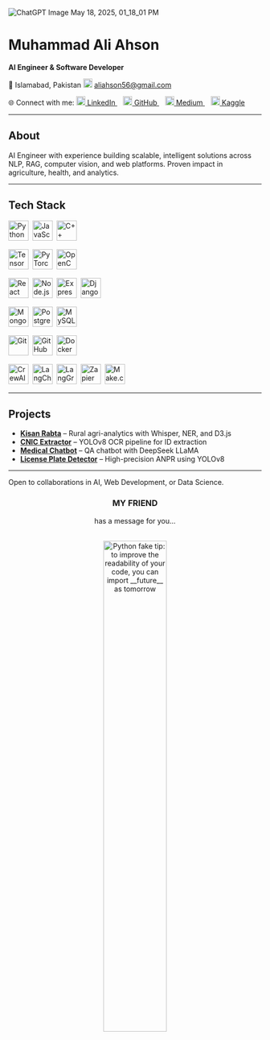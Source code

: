![ChatGPT Image May 18, 2025, 01_18_01 PM](https://github.com/user-attachments/assets/b362c333-37d5-464e-9be0-021abc4a9f40)

# Muhammad Ali Ahson

**AI Engineer & Software Developer**  

📍 Islamabad, Pakistan
<img src="https://img.icons8.com/color/24/000000/gmail--v1.png" width="18"/> aliahson56@gmail.com

🌐 Connect with me:
<a href="https://www.linkedin.com/in/muhammadaliahson">
<img src="https://img.icons8.com/color/24/000000/linkedin.png" width="18"/> LinkedIn
</a>   
<a href="https://github.com/MuhammadAliAhson">
<img src="https://img.icons8.com/material-outlined/24/000000/github.png" width="18"/> GitHub
</a>   
<a href="https://aliahson.medium.com">
<img src="https://img.icons8.com/ios-filled/24/000000/medium-monogram.png" width="18"/> Medium
</a>   
<a href="https://www.kaggle.com/muhammadaliahson">
<img src="https://img.icons8.com/color/24/000000/kaggle.png" width="18"/> Kaggle
</a>

---

## About

AI Engineer with experience building scalable, intelligent solutions across NLP, RAG, computer vision, and web platforms. Proven impact in agriculture, health, and analytics.

---

## Tech Stack

<!-- Languages -->
<img src="https://cdn.jsdelivr.net/gh/devicons/devicon/icons/python/python-original.svg" width="40" alt="Python" />&nbsp;
<img src="https://cdn.jsdelivr.net/gh/devicons/devicon/icons/javascript/javascript-original.svg" width="40" alt="JavaScript" />&nbsp;
<img src="https://cdn.jsdelivr.net/gh/devicons/devicon/icons/cplusplus/cplusplus-original.svg" width="40" alt="C++" />

<!-- AI / ML -->
<img src="https://cdn.jsdelivr.net/gh/devicons/devicon/icons/tensorflow/tensorflow-original.svg" width="40" alt="TensorFlow" />&nbsp;
<img src="https://cdn.jsdelivr.net/gh/devicons/devicon/icons/pytorch/pytorch-original.svg" width="40" alt="PyTorch" />&nbsp;
<img src="https://cdn.jsdelivr.net/gh/devicons/devicon/icons/opencv/opencv-original.svg" width="40" alt="OpenCV" />&nbsp;

<!-- Web Development -->
<img src="https://cdn.jsdelivr.net/gh/devicons/devicon/icons/react/react-original.svg" width="40" alt="React" />&nbsp;
<img src="https://cdn.jsdelivr.net/gh/devicons/devicon/icons/nodejs/nodejs-original.svg" width="40" alt="Node.js" />&nbsp;
<img src="https://cdn.jsdelivr.net/gh/devicons/devicon/icons/express/express-original.svg" width="40" alt="Express.js" />&nbsp;
<img src="https://cdn.jsdelivr.net/gh/devicons/devicon/icons/django/django-plain.svg" width="40" alt="Django" />

<!-- Databases -->
<img src="https://cdn.jsdelivr.net/gh/devicons/devicon/icons/mongodb/mongodb-original.svg" width="40" alt="MongoDB" />&nbsp;
<img src="https://cdn.jsdelivr.net/gh/devicons/devicon/icons/postgresql/postgresql-original.svg" width="40" alt="PostgreSQL" />&nbsp;
<img src="https://cdn.jsdelivr.net/gh/devicons/devicon/icons/mysql/mysql-original.svg" width="40" alt="MySQL" />

<!-- Tools -->
<img src="https://cdn.jsdelivr.net/gh/devicons/devicon/icons/git/git-original.svg" width="40" alt="Git" />&nbsp;
<img src="https://cdn.jsdelivr.net/gh/devicons/devicon/icons/github/github-original.svg" width="40" alt="GitHub" />&nbsp;
<img src="https://cdn.jsdelivr.net/gh/devicons/devicon/icons/docker/docker-original.svg" width="40" alt="Docker" />

<!-- Additional Tools -->
<img src="https://cdn.jsdelivr.net/gh/simple-icons/simple-icons/icons/crewai.svg" width="40" alt="CrewAI" />&nbsp;
<img src="https://cdn.jsdelivr.net/gh/simple-icons/simple-icons/icons/langchain.svg" width="40" alt="LangChain" />&nbsp;
<img src="https://cdn.jsdelivr.net/gh/simple-icons/simple-icons/icons/langgraph.svg" width="40" alt="LangGraph" />&nbsp;
<img src="https://cdn.jsdelivr.net/gh/simple-icons/simple-icons/icons/zapier.svg" width="40" alt="Zapier" />&nbsp;
<img src="https://cdn.jsdelivr.net/gh/simple-icons/simple-icons/icons/make.svg" width="40" alt="Make.com" />

---

## Projects

- **[Kisan Rabta](https://huggingface.co/spaces/maliahson/Kisan_Rabta)** – Rural agri-analytics with Whisper, NER, and D3.js  
- **[CNIC Extractor](https://huggingface.co/spaces/maliahson/CNIC_Detector)** – YOLOv8 OCR pipeline for ID extraction  
- **[Medical Chatbot](https://huggingface.co/maliahson/deepseek-finetune-medical)** – QA chatbot with DeepSeek LLaMA  
- **[License Plate Detector](https://huggingface.co/spaces/maliahson/YOLO_Lisencse_Plate_Detector)** – High-precision ANPR using YOLOv8

---

Open to collaborations in AI, Web Development, or Data Science.  

<h3 align="center">MY FRIEND</h3>
<p align="center">has a message for you...</p>

<br>

<div align="center">
  <img src="https://user-images.githubusercontent.com/38964964/167205200-026483f2-8b0f-4101-b76f-96347a246889.png" width="50%" alt="Python fake tip: to improve the readability of your code, you can import __future__ as tomorrow">
</div>

